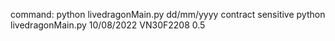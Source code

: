command:
python livedragonMain.py dd/mm/yyyy contract sensitive
python livedragonMain.py 10/08/2022 VN30F2208 0.5